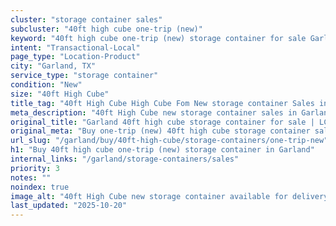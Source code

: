 ```yaml
---
cluster: "storage container sales"
subcluster: "40ft high cube one-trip (new)"
keyword: "40ft high cube one-trip (new) storage container for sale Garland, TX"
intent: "Transactional-Local"
page_type: "Location-Product"
city: "Garland, TX"
service_type: "storage container"
condition: "New"
size: "40ft High Cube"
title_tag: "40ft High Cube High Cube Fom New storage container Sales in Garland | LC Container"
meta_description: "40ft High Cube new storage container sales in Garland. High cube containers with extra height. Fast delivery, competitive pricing. Serving storage containers area. Quote ID: 91A. Call (214) 524-4168 for your free quote today."
original_title: "Garland 40ft high cube storage container for sale | LC"
original_meta: "Buy one-trip (new) 40ft high cube storage container sale with local delivery in Garland, TX. LC Container — local Since 2003. Request a fast quote today."
url_slug: "/garland/buy/40ft-high-cube/storage-containers/one-trip-new"
h1: "Buy 40ft high cube one-trip (new) storage container in Garland"
internal_links: "/garland/storage-containers/sales"
priority: 3
notes: ""
noindex: true
image_alt: "40ft High Cube new storage container available for delivery in Garland"
last_updated: "2025-10-20"
---
```


<!-- TODO: Add unique city/inventory copy, images, and internal links here. -->
